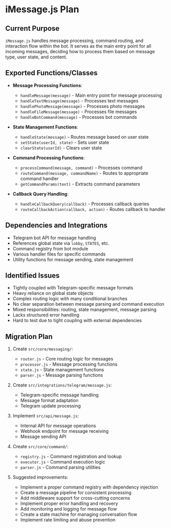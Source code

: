 # iMessage.js Plan

## Current Purpose
`iMessage.js` handles message processing, command routing, and interaction flow within the bot. It serves as the main entry point for all incoming messages, deciding how to process them based on message type, user state, and content.

## Exported Functions/Classes
- **Message Processing Functions**:
  - `handleMessage(message)` - Main entry point for message processing
  - `handleTextMessage(message)` - Processes text messages
  - `handlePhotoMessage(message)` - Processes photo messages
  - `handleFileMessage(message)` - Processes file messages
  - `handleBotCommand(message)` - Processes bot commands

- **State Management Functions**:
  - `handleState(message)` - Routes message based on user state
  - `setState(userId, state)` - Sets user state
  - `clearState(userId)` - Clears user state

- **Command Processing Functions**:
  - `processCommand(message, command)` - Processes command
  - `routeCommand(message, commandName)` - Routes to appropriate command handler
  - `getCommandParams(text)` - Extracts command parameters

- **Callback Query Handling**:
  - `handleCallbackQuery(callback)` - Processes callback queries
  - `routeCallbackAction(callback, action)` - Routes callback to handler

## Dependencies and Integrations
- Telegram bot API for message handling
- References global state via `lobby`, `STATES`, etc.
- Command registry from bot module
- Various handler files for specific commands
- Utility functions for message sending, state management

## Identified Issues
- Tightly coupled with Telegram-specific message formats
- Heavy reliance on global state objects
- Complex routing logic with many conditional branches
- No clear separation between message parsing and command execution
- Mixed responsibilities: routing, state management, message parsing
- Lacks structured error handling
- Hard to test due to tight coupling with external dependencies

## Migration Plan
1. Create `src/core/messaging/`:
   - `router.js` - Core routing logic for messages
   - `processor.js` - Message processing functions
   - `state.js` - State management functions
   - `parser.js` - Message parsing functions

2. Create `src/integrations/telegram/message.js`:
   - Telegram-specific message handling
   - Message format adaptation
   - Telegram update processing

3. Implement `src/api/message.js`:
   - Internal API for message operations
   - Webhook endpoint for message receiving
   - Message sending API

4. Create `src/core/command/`:
   - `registry.js` - Command registration and lookup
   - `executor.js` - Command execution logic
   - `parser.js` - Command parsing utilities

5. Suggested improvements:
   - Implement a proper command registry with dependency injection
   - Create a message pipeline for consistent processing
   - Add middleware support for cross-cutting concerns
   - Implement proper error handling and recovery
   - Add monitoring and logging for message flow
   - Create a state machine for managing conversation flow
   - Implement rate limiting and abuse prevention 